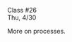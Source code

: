 <div class="lecture2">

<div class="column_date">
<p markdown="block">

Class #26 <br>
Thu, 4/30

</p>
</div>
<div class="column_materials">
<p markdown="block">


More on processes. 

</p>
</div>

<div class="column_assign">
<p markdown="block">



</p>
</div>

</div>
